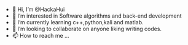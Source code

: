 - 👋 Hi, I’m @HackaHui
- 👀 I’m interested in Software algorithms and back-end development
- 🌱 I’m currently learning c++,python,kali and matlab.
- 💞️ I’m looking to collaborate on anyone liking writing codes.
- 📫 How to reach me ...

<!---
HackaHui/HackaHui is a ✨ special ✨ repository because its `README.md` (this file) appears on your GitHub profile.
You can click the Preview link to take a look at your changes.
--->
 
